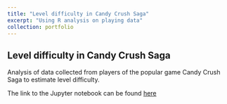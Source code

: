 ```yaml
---
title: "Level difficulty in Candy Crush Saga"
excerpt: "Using R analysis on playing data"
collection: portfolio
---
```


## Level difficulty in Candy Crush Saga

Analysis of data collected from players  of the popular game Candy Crush Saga to estimate level difficulty.

The link to the Jupyter notebook can be found [here](https://github.com/SucismitaChutia/SucismitaChutia.github.io/blob/master/_portfolio/Candy%20Crush%20Saga.ipynb)
